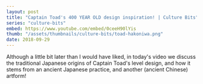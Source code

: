 ```yaml
---
layout: post
title: "Captain Toad's 400 YEAR OLD design inspiration! | Culture Bits"
series: "culture-bits"
embed: https://www.youtube.com/embed/0ceeH90lYis
thumb: "/assets/thumbnails/culture-bits/toad-hakoniwa.png"
date: 2018-09-29
---
```


Although a little bit later than I would have liked, in today's video we discuss the traditional Japanese origins of Captain Toad's level design, and how it stems from an ancient Japanese practice, and another (ancient Chinese) artform!
